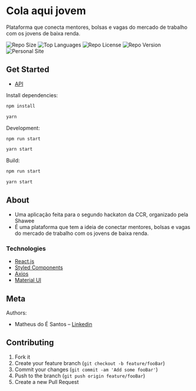 # Cola aqui jovem

Plataforma que conecta mentores, bolsas e vagas do mercado de trabalho
com os jovens de baixa renda.

![Repo Size][repo-size]
![Top Languages][top-languages]
![Repo License][repo-license]
![Repo Version][repo-version]
![Personal Site][matheus-img]

## Get Started

- [API](https://github.com/liliannss/orienta-jovem)

Install dependencies:

```sh
npm install

yarn
```

Development:

```sh
npm run start

yarn start
```

Build:

```sh
npm run start

yarn start
```

## About

- Uma aplicação feita para o segundo hackaton da CCR, organizado pela Shawee
- É uma plataforma que tem a ideia de conectar mentores, bolsas e vagas do mercado de trabalho
  com os jovens de baixa renda.

### Technologies

- [React.js](https://reactjs.org/)
- [Styled Components](https://styled-components.com/)
- [Axios](https://github.com/axios/axios)
- [Material UI](https://github.com/axios/axios)

## Meta

Authors:

- Matheus do É Santos – [Linkedin](https://www.linkedin.com/in/matheusdoe-dev/)

## Contributing

1. Fork it
2. Create your feature branch (`git checkout -b feature/fooBar`)
3. Commit your changes (`git commit -am 'Add some fooBar'`)
4. Push to the branch (`git push origin feature/fooBar`)
5. Create a new Pull Request

<!-- Markdown link & img dfn's -->

[top-languages]: https://img.shields.io/github/languages/top/matheusdoedev/shortly?style=flat-square
[repo-size]: https://img.shields.io/github/repo-size/matheusdoedev/shortly?style=flat-square
[repo-license]: https://img.shields.io/github/license/matheusdoedev/shortly?style=flat-square
[repo-version]: https://img.shields.io/github/package-json/v/matheusdoedev/shortly?style=flat-square
[matheus-img]: https://img.shields.io/badge/-matheusdoe.dev-%23811662?style=flat-square
[matheus-url]: https://matheusdoe.dev

